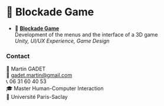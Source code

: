 # 🧱 Blockade Game

- 🧱 [**Blockade Game**](https://github.com/gadetmartin/Portfolio/tree/main/Projects/BUT%20in%20Computer%20Science/Blockade%20Game)  
  Development of the menus and the interface of a 3D game  
  *Unity, UI/UX Experience, Game Design*

### Contact

👤 Martin GADET  
📧 gadet.martin@gmail.com  
📞 06 31 60 40 53  
🎓 Master Human-Computer Interaction  
🏫 Université Paris-Saclay

